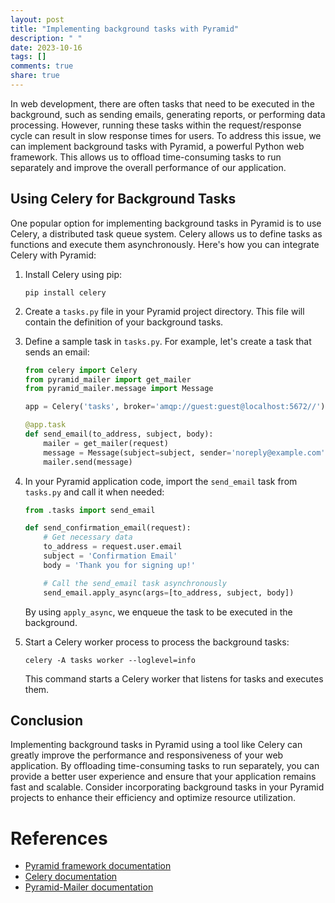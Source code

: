```yaml
---
layout: post
title: "Implementing background tasks with Pyramid"
description: " "
date: 2023-10-16
tags: []
comments: true
share: true
---
```


In web development, there are often tasks that need to be executed in the background, such as sending emails, generating reports, or performing data processing. However, running these tasks within the request/response cycle can result in slow response times for users. To address this issue, we can implement background tasks with Pyramid, a powerful Python web framework. This allows us to offload time-consuming tasks to run separately and improve the overall performance of our application.

## Using Celery for Background Tasks

One popular option for implementing background tasks in Pyramid is to use Celery, a distributed task queue system. Celery allows us to define tasks as functions and execute them asynchronously. Here's how you can integrate Celery with Pyramid:

1. Install Celery using pip:

   ```shell
   pip install celery
   ```

2. Create a `tasks.py` file in your Pyramid project directory. This file will contain the definition of your background tasks.

3. Define a sample task in `tasks.py`. For example, let's create a task that sends an email:

   ```python
   from celery import Celery
   from pyramid_mailer import get_mailer
   from pyramid_mailer.message import Message

   app = Celery('tasks', broker='amqp://guest:guest@localhost:5672//')

   @app.task
   def send_email(to_address, subject, body):
       mailer = get_mailer(request)
       message = Message(subject=subject, sender='noreply@example.com', recipients=[to_address], body=body)
       mailer.send(message)
   ```

4. In your Pyramid application code, import the `send_email` task from `tasks.py` and call it when needed:

   ```python
   from .tasks import send_email

   def send_confirmation_email(request):
       # Get necessary data
       to_address = request.user.email
       subject = 'Confirmation Email'
       body = 'Thank you for signing up!'

       # Call the send_email task asynchronously
       send_email.apply_async(args=[to_address, subject, body])
   ```

   By using `apply_async`, we enqueue the task to be executed in the background.

5. Start a Celery worker process to process the background tasks:

   ```shell
   celery -A tasks worker --loglevel=info
   ```

   This command starts a Celery worker that listens for tasks and executes them.

## Conclusion

Implementing background tasks in Pyramid using a tool like Celery can greatly improve the performance and responsiveness of your web application. By offloading time-consuming tasks to run separately, you can provide a better user experience and ensure that your application remains fast and scalable. Consider incorporating background tasks in your Pyramid projects to enhance their efficiency and optimize resource utilization.

# References

- [Pyramid framework documentation](https://docs.pylonsproject.org/projects/pyramid/en/latest/)
- [Celery documentation](https://docs.celeryproject.org/en/stable/)
- [Pyramid-Mailer documentation](https://pyramid-mailer.readthedocs.io/en/latest/)